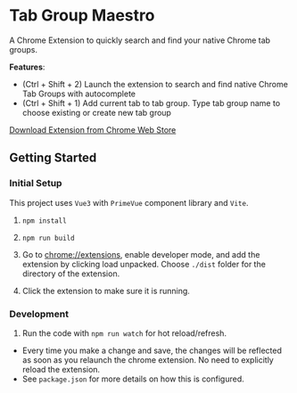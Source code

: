 # Tab Group Maestro

A Chrome Extension to quickly search and find your native Chrome tab groups.

<b>Features</b>:

- (Ctrl + Shift + 2) Launch the extension to search and find native Chrome Tab Groups with autocomplete
- (Ctrl + Shift + 1) Add current tab to tab group. Type tab group name to choose existing or create new tab group

[Download Extension from Chrome Web Store](https://chromewebstore.google.com/detail/tab-group-maestro/flbgfjckllcjpcnmanlfbaachmpgapom)

## Getting Started

### Initial Setup

This project uses `Vue3` with `PrimeVue` component library and `Vite`.

1. `npm install`

2. `npm run build`

3. Go to [chrome://extensions](chrome://extensions), enable developer mode, and add the extension by clicking load unpacked. Choose `./dist` folder for the directory of the extension.

4. Click the extension to make sure it is running.

### Development

1. Run the code with `npm run watch` for hot reload/refresh.
- Every time you make a change and save, the changes will be reflected as soon as you relaunch the chrome extension. No need to explicitly reload the extension.
- See `package.json` for more details on how this is configured.
